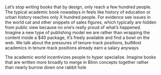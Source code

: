 Let’s stop writing books that by design, only reach a few hundred people. The typical academic book nowadays in feels like history of education or urban history reaches only X hundred people. For evidence see issues in the world cat and other snippets of sales figures, which typically are hidden from public view because no one‘s really proud of what’s happened. Imagine a new type of publishing model we are rather than wrapping the content inside a $40 package, It’s freely available and find a bowl on the web. We talk about the pressures of tenure-track positions, butMost academics in tenure-track positions already earn a salary anyways

The academic world incentivizes people to hyper specialize. Imagine books that are written more broadly to merge in Blinn concepts together rather than nearly burrow down one rabbit hole
